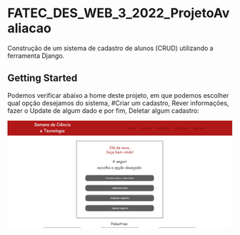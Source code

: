 # FATEC_DES_WEB_3_2022_ProjetoAvaliacao

Construção de um sistema de cadastro de alunos (CRUD) utilizando a ferramenta Django.

## Getting Started

Podemos verificar abaixo a home deste projeto, em que podemos escolher qual opção desejamos do sistema,
#Criar um cadastro, Rever informações, fazer o Update de algum dado e por fim, Deletar algum cadastro:

<p align="center"><img src="assets/Print_opc.png"><p align="center">
